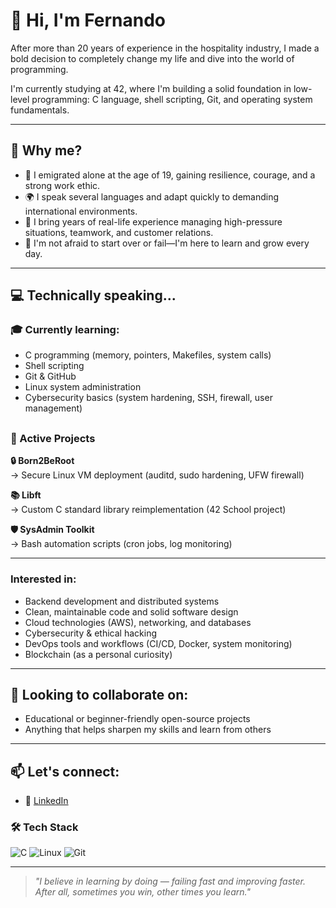 # 👋 Hi, I'm Fernando

After more than 20 years of experience in the hospitality industry, I made a bold decision to completely change my life and dive into the world of programming.

I'm currently studying at 42, where I'm building a solid foundation in low-level programming: C language, shell scripting, Git, and operating system fundamentals.

---

## 🎯 Why me?

- 🛫 I emigrated alone at the age of 19, gaining resilience, courage, and a strong work ethic.
- 🌍 I speak several languages and adapt quickly to demanding international environments.
- 🧠 I bring years of real-life experience managing high-pressure situations, teamwork, and customer relations.
- 🔄 I'm not afraid to start over or fail—I'm here to learn and grow every day.

---

## 💻 Technically speaking...

### 🎓 Currently learning:

- C programming (memory, pointers, Makefiles, system calls)
- Shell scripting
- Git & GitHub
- Linux system administration
- Cybersecurity basics (system hardening, SSH, firewall, user management)
##

### 🔨 Active Projects  

**🔒 Born2BeRoot**  
→ Secure Linux VM deployment (auditd, sudo hardening, UFW firewall)  

**📚 Libft**  
→ Custom C standard library reimplementation (42 School project)  

**🛡️ SysAdmin Toolkit**  
→ Bash automation scripts (cron jobs, log monitoring)  

---

### Interested in:
- Backend development and distributed systems
- Clean, maintainable code and solid software design
- Cloud technologies (AWS), networking, and databases
- Cybersecurity & ethical hacking
- DevOps tools and workflows (CI/CD, Docker, system monitoring)
- Blockchain (as a personal curiosity)

---

## 🤝 Looking to collaborate on:
- Educational or beginner-friendly open-source projects
- Anything that helps sharpen my skills and learn from others

---

## 📫 Let's connect:
- 💼 [LinkedIn](https://www.linkedin.com/in/fvilpaz)
  
  
### 🛠️ Tech Stack

![C](https://img.shields.io/badge/-C-000?style=flat&logo=c)
![Linux](https://img.shields.io/badge/-Linux-000?style=flat&logo=linux)
![Git](https://img.shields.io/badge/-Git-000?style=flat&logo=git)

---

> _"I  believe in learning by doing — failing fast and improving faster. After all, sometimes you win, other times you learn."_


